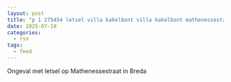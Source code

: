 ```yaml
---
layout: post
title: "p 1 275454 letsel villa kakelbont villa kakelbont mathenessestraat breda"
date: 2025-07-10
categories: 
  - rss
tags: 
  - feed
---
```


Ongeval met letsel op Mathenessestraat in Breda

